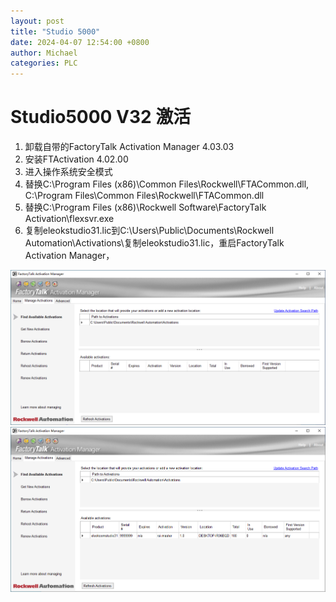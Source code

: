 ```yaml
---
layout: post
title: "Studio 5000"
date: 2024-04-07 12:54:00 +0800
author: Michael
categories: PLC
---
```


# Studio5000 V32 激活
1. 卸载自带的FactoryTalk Activation Manager 4.03.03
2. 安装FTActivation 4.02.00
3. 进入操作系统安全模式
4. 替换C:\Program Files (x86)\Common Files\Rockwell\FTACommon.dll, C:\Program Files\Common Files\Rockwell\FTACommon.dll
5. 替换C:\Program Files (x86)\Rockwell Software\FactoryTalk Activation\flexsvr.exe
6. 复制eleokstudio31.lic到C:\Users\Public\Documents\Rockwell Automation\Activations\复制eleokstudio31.lic，重启FactoryTalk Activation Manager，

![日志文件夹](/assets/PLC/FactoryTalkActivationNoLicense.png) 
![日志文件夹](/assets/PLC/FactoryTalkActivationLicensed.png) 
